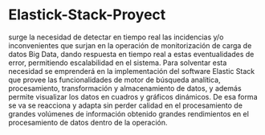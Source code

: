 # Elastick-Stack-Proyect
surge la necesidad de detectar en tiempo real las incidencias y/o inconvenientes que surjan en la operación de monitorización de carga de datos Big Data, dando respuesta en tiempo real a estas eventualidades de error, permitiendo escalabilidad en el sistema. Para solventar esta necesidad se emprenderá en la implementación del software Elastic Stack que provee las funcionalidades de motor de búsqueda analítica, procesamiento, transformación y almacenamiento de datos, y además permite visualizar los datos en cuadros y gráficos dinámicos. De esa forma se va se reacciona y adapta sin perder calidad en el procesamiento de grandes volúmenes de información obtenido grandes rendimientos en el procesamiento de datos dentro de la operación.
